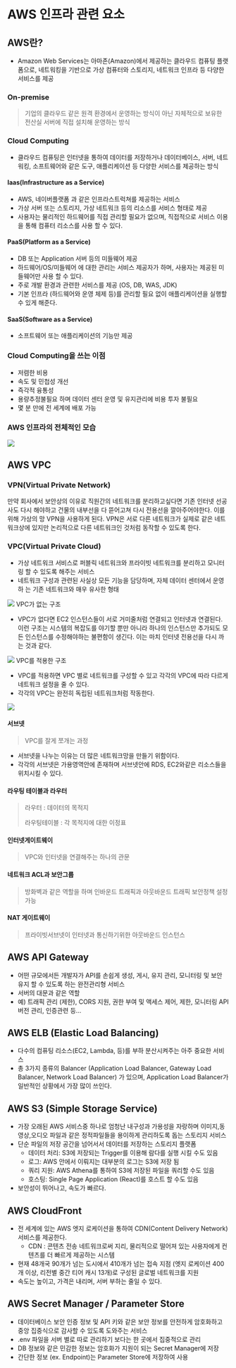 # AWS 인프라 관련 요소
## AWS란?
- Amazon Web Services는 아마존(Amazon)에서 제공하는 클라우드 컴퓨팅 플랫폼으로, 네트워킹을 기반으로 가상 컴퓨터와 스토리지, 네트워크 인프라 등 다양한 서비스를 제공
### On-premise
> 기업의 클라우드 같은 원격 환경에서 운영하는 방식이 아닌 자체적으로 보유한 전산실 서버에 직접 설치해 운영하는 방식
### Cloud Computing
- 클라우드 컴퓨팅은 인터넷을 통하여 데이터를 저장하거나 데이터베이스, 서버, 네트워킹, 소프트웨어와 같은 도구, 애플리케이션 등 다양한 서비스를 제공하는 방식
#### Iaas(Infrastructure as a Service)
- AWS, 네이버플랫폼 과 같은 인프라스트럭쳐를 제공하는 서비스
- 가상 서버 또는 스토리지, 가상 네트워크 등의 리소스를 서비스 형태로 제공
- 사용자는 물리적인 하드웨어를 직접 관리할 필요가 없으며, 직접적으로 서비스 이용을 통해 컴퓨터 리소스를 사용 할 수 있다.
#### PaaS(Platform as a Service)
- DB 또는 Application 서버 등의 미들웨어 제공
- 하드웨어/OS/미들웨어 에 대한 관리는 서비스 제공자가 하며, 사용자는 제공된 미들웨어만 사용 할 수 있다.
- 주로 개발 환경과 관련한 서비스를 제공 (OS, DB, WAS, JDK)
- 기본 인프라 (하드웨어와 운영 체제 등)를 관리할 필요 없이 애플리케이션을 실행할 수 있게 해준다.
#### SaaS(Software as a Service)
- 소프트웨어 또는 애플리케이션의 기능만 제공

### Cloud Computing을 쓰는 이점
- 저렴한 비용
- 속도 및 민첩성 개선
- 즉각적 융통성
- 용량추정불필요 하며 데이터 센터 운영 및 유지관리에 비용 투자 불필요
- 몇 분 만에 전 세계에 배포 가능

### AWS 인프라의 전체적인 모습
![](aws_infra.assets/all.PNG)

## AWS VPC
### VPN(Virtual Private Network)
만약 회사에서 보안상의 이유로 직원간의 네트워크를 분리하고싶다면 기존 인터넷 선공사도 다시 해야하고 건물의 내부선을 다 뜯어고쳐 다시 전용선을 깔아주어야한다. 이를 위해 가상의 망 VPN을 사용하게 된다. VPN은 서로 다른 네트워크가 실제로 같은 네트워크상에 있지만 논리적으로 다른 네트워크인 것처럼 동작할 수 있도록 한다.

### VPC(Virtual Private Cloud)
- 가상 네트워크 서비스로 퍼블릭 네트워크와 프라이빗 네트워크를 분리하고 모니터링
할 수 있도록 해주는 서비스
- 네트워크 구성과 관련된 사실상 모든 기능을 담당하며, 자체 데이터 센터에서 운영하
는 기존 네트워크와 매우 유사한 형태

![](./aws_infra.assets/no_vpc.PNG)
VPC가 없는 구조

- VPC가 없다면 EC2 인스턴스들이 서로 거미줄처럼 연결되고 인터넷과 연결된다. 이런 구조는 시스템의 복잡도를 야기할 뿐만 아니라 하나의 인스턴스만 추가되도 모든 인스턴스를 수정해야하는 불편함이 생긴다. 이는 마치 인터넷 전용선을 다시 까는 것과 같다.

![](./aws_infra.assets/yes_vpc.PNG)
VPC를 적용한 구조

- VPC를 적용하면 VPC 별로 네트워크를 구성할 수 있고 각각의 VPC에 따라 다르게 네트워크 설정을 줄 수 있다.
- 각각의 VPC는 완전히 독립된 네트워크처럼 작동한다.

![](./aws_infra.assets/vpc.PNG)

#### 서브넷
> VPC를 잘게 쪼개는 과정

- 서브넷을 나누는 이유는 더 많은 네트워크망을 만들기 위함이다.
- 각각의 서브넷은 가용영역안에 존재하며 서브넷안에 RDS, EC2와같은 리소스들을 위치시킬 수 있다.

#### 라우팅 테이블과 라우터
> 라우터 : 데이터의 목적지
>
> 라우팅테이블 : 각 목적지에 대한 이정표

#### 인터넷게이트웨이
> VPC와 인터넷을 연결해주는 하나의 관문


#### 네트워크 ACL과 보안그룹
> 방화벽과 같은 역할을 하며 인바운드 트래픽과 아웃바운드 트래픽 보안정책 설정 가능

#### NAT 게이트웨이
> 프라이빗서브넷이 인터넷과 통신하기위한 아웃바운드 인스턴스

## AWS API Gateway
- 어떤 규모에서든 개발자가 API를 손쉽게 생성, 게시, 유지 관리, 모니터링 및 보안 유지
할 수 있도록 하는 완전관리형 서비스
- 서버의 대문과 같은 역할
- 예) 트래픽 관리 (제한), CORS 지원, 권한 부여 및 액세스 제어, 제한, 모니터링
API 버전 관리, 인증관련 등…

## AWS ELB (Elastic Load Balancing)
- 다수의 컴퓨팅 리소스(EC2, Lambda, 등)를 부하 분산시켜주는 아주 중요한 서비스
- 총 3가지 종류의 Balancer (Application Load Balancer, Gateway Load Balancer, Network Load Balancer) 가 있으며, Application Load Balancer가 일반적인 상황에서 가장 많이 쓰인다.

## AWS S3 (Simple Storage Service)
- 가장 오래된 AWS 서비스중 하나로 엄청난 내구성과 가용성을 자랑하며 이미지,동영상,오디오 파일과 같은 정적파일들을 용이하게 관리하도록 돕는 스토리지 서비스
- 단순 파일의 저장 공간을 넘어서서 데이터를 저장하는 스토리지 플랫폼
  - 데이터 처리: S3에 저장되는 Trigger를 이용해 람다를 실행 시킬 수도 있음
  - 로그: AWS 안에서 이뤄지는 대부분의 로그는 S3에 저장 됨
  - 쿼리 지원: AWS Athena를 통하여 S3에 저장된 파일을 쿼리할 수도 있음
  - 호스팅: Single Page Application (React)를 호스트 할 수도 있음
- 보안성이 뛰어나고, 속도가 빠르다.

## AWS CloudFront
- 전 세계에 있는 AWS 엣지 로케이션을 통하여 CDN(Content Delivery Network) 서비스를 제공한다.
  - CDN : 콘텐츠 전송 네트워크로써 지리, 물리적으로 떨어져 있는 사용자에게 컨텐츠를 더 빠르게 제공하는 시스템
- 현재 48개국 90개가 넘는 도시에서 410개가 넘는 접속 지점 (엣지 로케이션
400개 이상, 리전별 중간 티어 캐시 13개)로 구성된 글로벌 네트워크를 지원
- 속도는 높이고, 가격은 내리며, 서버 부하는 줄일 수 있다.

## AWS Secret Manager / Parameter Store
- 데이터베이스 보안 인증 정보 및 API 키와 같은 보안 정보를 안전하게 암호화하고
중앙 집중식으로 감사할 수 있도록 도와주는 서비스
- .env 파일을 서버 별로 따로 관리하기 보다는 한 곳에서 집중적으로 관리
- DB 정보와 같은 민감한 정보는 암호화가 지원이 되는 Secret Manager에 저장
- 간단한 정보 (ex. Endpoint)는 Parameter Store에 저장하여 사용